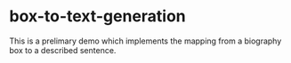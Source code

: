 # box-to-text-generation
This is a prelimary demo which implements the mapping from a biography box to a described sentence.
